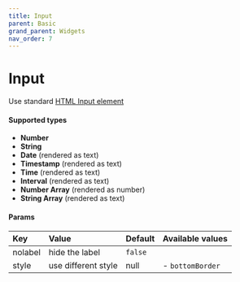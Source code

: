 ```yaml
---
title: Input
parent: Basic
grand_parent: Widgets
nav_order: 7
---
```


# Input

Use standard [HTML Input element](https://developer.mozilla.org/en-US/docs/Web/HTML/Element/input)

#### Supported types
- **Number**
- **String**
- **Date** (rendered as text)
- **Timestamp** (rendered as text)
- **Time** (rendered as text)
- **Interval** (rendered as text)
- **Number Array** (rendered as number)
- **String Array** (rendered as text)

#### Params

| Key     | Value               | Default | Available values |
|:--------|:--------------------|:--------|--|
| nolabel | hide the label      | `false` |  |
| style   | use different style | null    |  - `bottomBorder`|
